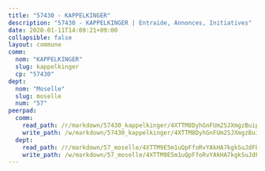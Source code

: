 ```yaml
---
title: "57430 - KAPPELKINGER"
description: "57430 - KAPPELKINGER | Entraide, Annonces, Initiatives"
date: 2020-01-11T14:09:21+09:00
collapsible: false
layout: commune
comm:
  nom: "KAPPELKINGER"
  slug: kappelkinger
  cp: "57430"
dept:
  nom: "Moselle"
  slug: moselle
  num: "57"
peerpad:
  comm:
    read_path: /r/markdown/57430_kappelkinger/4XTTM8DyhGnFUm2SJXmgzBuipczvzYJzzJUNse2tUxwsWgnui
    write_path: /w/markdown/57430_kappelkinger/4XTTM8DyhGnFUm2SJXmgzBuipczvzYJzzJUNse2tUxwsWgnui-K3TgUZydAVHTdrdG3EU319spGSpoRSQWoJsRRJrCfQEzmPm5KGt9RNtNVAdfBBRLLq2GCEFVbLCoatMepod1x8Fc9B8NFQBb9cVTgg5aNorPPWvd7j3S3H9fc75gpeP3LnPf4iFe
  dept:
    read_path: /r/markdown/57_moselle/4XTTM9E5m1uQpFfoRvYAkHA7kgkSuJdFBSCmoLnZ6YvxmqAKj
    write_path: /w/markdown/57_moselle/4XTTM9E5m1uQpFfoRvYAkHA7kgkSuJdFBSCmoLnZ6YvxmqAKj-K3TgTxpsRhjGfb3pJqDaX4rYTLkyLoK3BLA4awBfhTSCoyNhResrhhmfsEF8aKnccedt5XoBzWeRYfKxQxNKv71ETcpGharLRE7rdgTKY3uSaW3Du2dz8v23YEY268mfYmweTFnR
---
```


